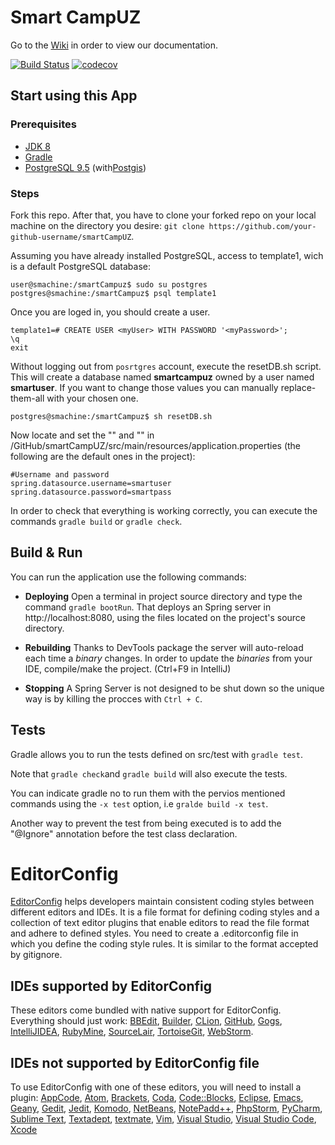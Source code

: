 # Smart CampUZ

Go to the [Wiki](https://github.com/UNIZAR-30249-2016-SmartCampUZ/smartCampUZ/wiki) in order to view our documentation.

[![Build Status](https://travis-ci.org/UNIZAR-30249-2016-SmartCampUZ/smartCampUZ.svg?branch=master)](https://travis-ci.org/UNIZAR-30249-2016-SmartCampUZ/smartCampUZ)
[![codecov](https://codecov.io/gh/UNIZAR-30249-2016-SmartCampUZ/smartCampUZ/branch/master/graph/badge.svg)](https://codecov.io/gh/UNIZAR-30249-2016-SmartCampUZ/smartCampUZ)

## Start using this App

### Prerequisites

- [JDK 8](http://www.oracle.com/technetwork/java/javase/downloads/jdk8-downloads-2133151.html)
- [Gradle](https://docs.gradle.org/current/userguide/installation.html)
- [PostgreSQL 9.5](https://www.postgresql.org/download/linux/ubuntu) (with[Postgis](http://postgis.net/install/))

### Steps

Fork this repo. After that, you have to clone your forked repo on your local machine on the directory you desire: `git clone https://github.com/your-github-username/smartCampUZ`.

Assuming you have already installed PostgreSQL, access to template1, wich is a default PostgreSQL database:
```
user@smachine:/smartCampuz$ sudo su postgres
postgres@smachine:/smartCampuz$ psql template1
```

Once you are loged in, you should create a user.
```
template1=# CREATE USER <myUser> WITH PASSWORD '<myPassword>';
\q
exit
```

Without logging out from `posrtgres` account, execute the resetDB.sh script. This will create a database named 
**smartcampuz** owned by a user named **smartuser**. If you want to change those values you can manually replace-them-all with
your chosen one.
```
postgres@smachine:/smartCampuz$ sh resetDB.sh
```

Now locate and set the "<myUser>" and "<myPassword>" in /GitHub/smartCampUZ/src/main/resources/application.properties (the following are the default ones in the project):

```
#Username and password
spring.datasource.username=smartuser
spring.datasource.password=smartpass
```

In order to check that everything is working correctly, you can execute the commands `gradle build` or `gradle check`.

## Build & Run

You can run the application use the following commands:

- **Deploying** Open a terminal in project source directory and type the command `gradle bootRun`. 
That deploys an Spring server in http://localhost:8080, using the files located on the project's source directory.

- **Rebuilding** Thanks to DevTools package the server will auto-reload each time a *binary* changes. 
In order to update the *binaries* from your IDE, compile/make the project. (Ctrl+F9 in IntelliJ)

- **Stopping** A Spring Server is not designed to be shut down so the unique way is by killing the procces with `Ctrl + C`.

## Tests

Gradle allows you to run the tests defined on src/test with `gradle test`.

Note that `gradle check`and `gradle build` will also execute the tests.

You can indicate gradle no to run them with the pervios mentioned commands using the `-x test` option, i.e `gralde build -x test`.

Another way to prevent the test from being executed is to add the "@Ignore" annotation before the test class declaration.

# EditorConfig
[EditorConfig](http://editorconfig.org/) helps developers maintain consistent coding styles between different editors and IDEs. It is a file format for defining coding styles and a collection of text editor plugins that enable editors to read the file format and adhere to defined styles.
You need to create a .editorconfig file in which you define the coding style rules. It is similar to the format accepted by gitignore.

## IDEs supported by EditorConfig
These editors come bundled with native support for EditorConfig. Everything should just work: [BBEdit](http://www.barebones.com/support/technotes/editorconfig.html), [Builder](https://wiki.gnome.org/Apps/Builder/Features#EditorConfig), [CLion](https://github.com/JetBrains/intellij-community/tree/master/plugins/editorconfig), [GitHub](https://github.com/RReverser/github-editorconfig#readme), [Gogs](https://gogs.io/), [IntelliJIDEA](https://github.com/JetBrains/intellij-community/tree/master/plugins/editorconfig), [RubyMine](https://github.com/JetBrains/intellij-community/tree/master/plugins/editorconfig), [SourceLair](https://www.sourcelair.com/features/editorconfig), [TortoiseGit](https://tortoisegit.org/), [WebStorm](https://github.com/JetBrains/intellij-community/tree/master/plugins/editorconfig).

## IDEs not supported by EditorConfig file

To use EditorConfig with one of these editors, you will need to install a plugin: [AppCode](https://plugins.jetbrains.com/plugin/7294), [Atom](https://github.com/sindresorhus/atom-editorconfig#readme), [Brackets](https://github.com/kidwm/brackets-editorconfig/), [Coda](https://panic.com/coda/plugins.php#Plugins), [Code::Blocks](https://github.com/editorconfig/editorconfig-codeblocks#readme), [Eclipse](https://github.com/ncjones/editorconfig-eclipse#readme), [Emacs](https://github.com/editorconfig/editorconfig-emacs#readme), [Geany](https://github.com/editorconfig/editorconfig-geany#readme), [Gedit](https://github.com/editorconfig/editorconfig-gedit#readme), [Jedit](https://github.com/editorconfig/editorconfig-jedit#readme), [Komodo](http://komodoide.com/packages/addons/editorconfig/), [NetBeans](https://github.com/welovecoding/editorconfig-netbeans#readme), [NotePadd++](https://github.com/editorconfig/editorconfig-notepad-plus-plus#readme), [PhpStorm](https://plugins.jetbrains.com/plugin/7294), [PyCharm](https://plugins.jetbrains.com/plugin/7294), [Sublime Text](https://github.com/sindresorhus/editorconfig-sublime#readme), [Textadept](https://github.com/editorconfig/editorconfig-textadept#readme), [textmate](https://github.com/Mr0grog/editorconfig-textmate#readme), [Vim](https://github.com/editorconfig/editorconfig-vim#readme), [Visual Studio](https://github.com/editorconfig/editorconfig-visualstudio#readme), [Visual Studio Code](https://marketplace.visualstudio.com/items?itemName=EditorConfig.EditorConfig), [Xcode](https://github.com/MarcoSero/EditorConfig-Xcode)
